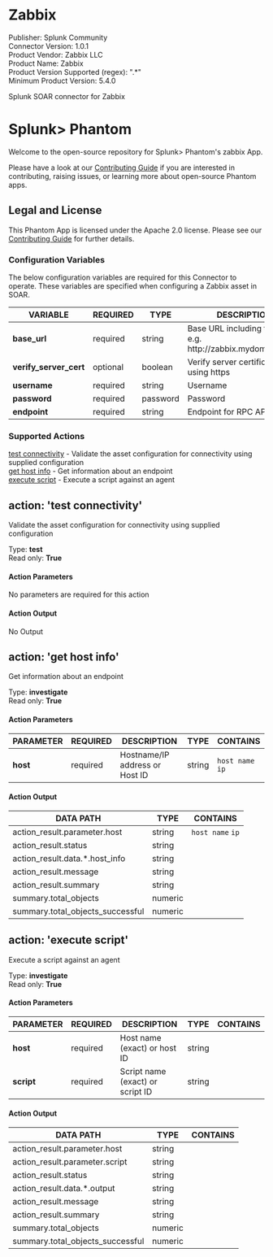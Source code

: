 [comment]: # "Auto-generated SOAR connector documentation"
# Zabbix

Publisher: Splunk Community  
Connector Version: 1\.0\.1  
Product Vendor: Zabbix LLC  
Product Name: Zabbix  
Product Version Supported (regex): "\.\*"  
Minimum Product Version: 5\.4\.0  

Splunk SOAR connector for Zabbix

# Splunk> Phantom

Welcome to the open-source repository for Splunk> Phantom's zabbix App.

Please have a look at our [Contributing Guide](https://github.com/Splunk-SOAR-Apps/.github/blob/main/.github/CONTRIBUTING.md) if you are interested in contributing, raising issues, or learning more about open-source Phantom apps.

## Legal and License

This Phantom App is licensed under the Apache 2.0 license. Please see our [Contributing Guide](https://github.com/Splunk-SOAR-Apps/.github/blob/main/.github/CONTRIBUTING.md#legal-notice) for further details.


### Configuration Variables
The below configuration variables are required for this Connector to operate.  These variables are specified when configuring a Zabbix asset in SOAR.

VARIABLE | REQUIRED | TYPE | DESCRIPTION
-------- | -------- | ---- | -----------
**base\_url** |  required  | string | Base URL including the port, e\.g\. http\://zabbix\.mydomain\:8080
**verify\_server\_cert** |  optional  | boolean | Verify server certificate when using https
**username** |  required  | string | Username
**password** |  required  | password | Password
**endpoint** |  required  | string | Endpoint for RPC API calls

### Supported Actions  
[test connectivity](#action-test-connectivity) - Validate the asset configuration for connectivity using supplied configuration  
[get host info](#action-get-host-info) - Get information about an endpoint  
[execute script](#action-execute-script) - Execute a script against an agent  

## action: 'test connectivity'
Validate the asset configuration for connectivity using supplied configuration

Type: **test**  
Read only: **True**

#### Action Parameters
No parameters are required for this action

#### Action Output
No Output  

## action: 'get host info'
Get information about an endpoint

Type: **investigate**  
Read only: **True**

#### Action Parameters
PARAMETER | REQUIRED | DESCRIPTION | TYPE | CONTAINS
--------- | -------- | ----------- | ---- | --------
**host** |  required  | Hostname/IP address or Host ID | string |  `host name`  `ip` 

#### Action Output
DATA PATH | TYPE | CONTAINS
--------- | ---- | --------
action\_result\.parameter\.host | string |  `host name`  `ip` 
action\_result\.status | string | 
action\_result\.data\.\*\.host\_info | string | 
action\_result\.message | string | 
action\_result\.summary | string | 
summary\.total\_objects | numeric | 
summary\.total\_objects\_successful | numeric |   

## action: 'execute script'
Execute a script against an agent

Type: **investigate**  
Read only: **True**

#### Action Parameters
PARAMETER | REQUIRED | DESCRIPTION | TYPE | CONTAINS
--------- | -------- | ----------- | ---- | --------
**host** |  required  | Host name \(exact\) or host ID | string | 
**script** |  required  | Script name \(exact\) or script ID | string | 

#### Action Output
DATA PATH | TYPE | CONTAINS
--------- | ---- | --------
action\_result\.parameter\.host | string | 
action\_result\.parameter\.script | string | 
action\_result\.status | string | 
action\_result\.data\.\*\.output | string | 
action\_result\.message | string | 
action\_result\.summary | string | 
summary\.total\_objects | numeric | 
summary\.total\_objects\_successful | numeric | 